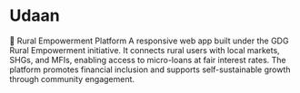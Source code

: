 # Udaan
🌱 Rural Empowerment Platform
A responsive web app built under the GDG Rural Empowerment initiative. It connects rural users with local markets, SHGs, and MFIs, enabling access to micro-loans at fair interest rates. The platform promotes financial inclusion and supports self-sustainable growth through community engagement.